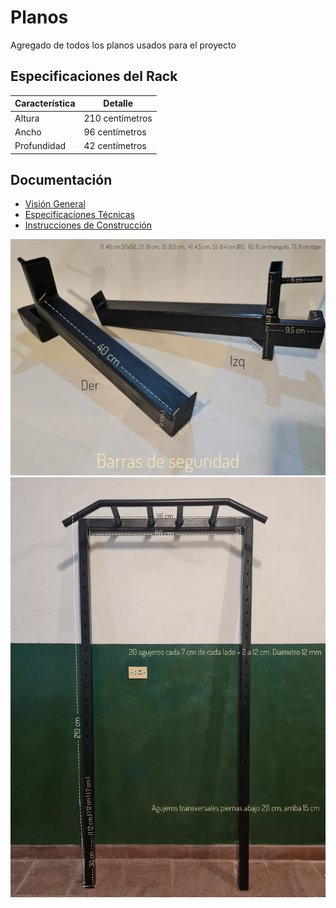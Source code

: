 # Planos
Agregado de todos los planos usados para el proyecto

## Especificaciones del Rack

| Característica | Detalle                     |
| -------------- | --------------------------- |
| Altura         | 210 centímetros             |
| Ancho          | 96 centímetros              |
| Profundidad    | 42 centímetros              |


## Documentación
- [Visión General](./docs/overview.md)
- [Especificaciones Técnicas](./docs/specifications.md)
- [Instrucciones de Construcción](./docs/instructions.md)



<img src="/images/1000033256-01.jpeg" width="580">


<img src="/images/1000033193-01.jpg" width="580">
